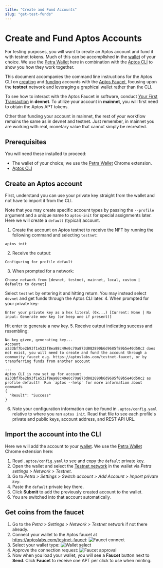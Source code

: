 ```yaml
---
title: "Create and Fund Accounts"
slug: "get-test-funds"
---
```


# Create and Fund Aptos Accounts

For testing purposes, you will want to create an Aptos account and fund it with testnet tokens. Much of this can be accomplished in the [wallet](https://github.com/aptos-foundation/ecosystem-projects#wallets) of your choice. We use the [Petra Wallet](https://petra.app/docs/use) here in combination with the [Aptos CLI](../cli-tools/aptos-cli-tool/index.md) to show you how they work together.

This document accompanies the command line instructions for the Aptos CLI on [creating](../cli-tools/aptos-cli-tool/use-aptos-cli.md#initialize-local-configuration-and-create-an-account) and [funding](../cli-tools/aptos-cli-tool/use-aptos-cli.md#fund-an-account-with-the-faucet) accounts with the [Aptos Faucet](https://github.com/aptos-labs/aptos-core/tree/main/crates/aptos-faucet), focusing upon the **testnet** network and leveraging a graphical wallet rather than the CLI.

To see how to interact with the Aptos Faucet in software, conduct [Your First Transaction](../tutorials/first-transaction.md) in **devnet**. To utilize your account in **mainnet**, you will first need to obtain the Aptos APT tokens.

Other than funding your account in mainnet, the rest of your workflow remains the same as in devnet and testnet. Just remember, in mainnet you are working with real, monetary value that cannot simply be recreated.

## Prerequisites

You will need these installed to proceed:

* The wallet of your choice; we use the [Petra Wallet](./install-petra-wallet.md) Chrome extension.
* [Aptos CLI](../cli-tools/aptos-cli-tool/index.md)

## Create an Aptos account

First, understand you can use your private key straight from the wallet and not have to import it from the CLI.

Note that you may create specific account types by passing the `--profile` argument and a unique name to `aptos-init` for special assignments later. Here we will create a `default` (typical) account.

1. Create the account on Aptos testnet to receive the NFT by running the following command and selecting `testnet`:
  ```shell
  aptos init
  ```
2. Receive the output:
  ```shell
  Configuring for profile default
  ```
3. When prompted for a network:
  ```shell
  Choose network from [devnet, testnet, mainnet, local, custom | defaults to devnet]
  ```
  Select `testnet` by entering it and hitting return. You may instead select `devnet` and get funds through the Aptos CLI later.
4. When prompted for your private key:
  ```shell
  Enter your private key as a hex literal (0x...) [Current: None | No input: Generate new key (or keep one if present)]
  ```
  Hit enter to generate a new key.
5. Receive output indicating success and resembling:
  ```shell
  No key given, generating key...
  Account a233bf7be2b93f1e532f8ea88c49e0c70a873d082890b6d9685f89b5e40d50c2 does not exist, you will need to create and fund the account through a community faucet e.g. https://aptoslabs.com/testnet-faucet, or by transferring funds from another account
  
  ---
  Aptos CLI is now set up for account a233bf7be2b93f1e532f8ea88c49e0c70a873d082890b6d9685f89b5e40d50c2 as profile default!  Run `aptos --help` for more information about commands
  {
    "Result": "Success"
  }
  ```
6. Note your configuration information can be found in `.aptos/config.yaml` relative to where you ran `aptos init`. Read that file to see each profile's private and public keys, account address, and REST API URL.

## Import the account into the CLI

Here we will add the account to your [wallet](https://github.com/aptos-foundation/ecosystem-projects#wallets). We use the [Petra Wallet](./install-petra-wallet.md) Chrome extension here:

1. Read `.aptos/config.yaml` to see and copy the `default` private key.
3. Open the wallet and select the [Testnet network](https://petra.app/docs/use) in the wallet via *Petra settings > Network > Testnet*.
4. Go to *Petra > Settings > Switch account > Add Account > Import private key*.
5. Paste the `default` private key there.
6. Click **Submit** to add the previously created account to the wallet.
7. You are switched into that account automatically.

## Get coins from the faucet

1. Go to the *Petra > Settings > Network > Testnet* network if not there already.
2. Connect your wallet to the Aptos faucet at https://aptoslabs.com/testnet-faucet:
  ![Faucet connect](/img/connect-wallet-faucet.png "Connect faucet to wallet")
3. Select your wallet type:
  ![Wallet select](/img/select-wallet-faucet.png "Select your wallet for faucet")
4. Approve the connection request:
  ![Faucet approval](/img/approve-wallet-faucet.png "Approve connecting faucet to wallet")
5. Now when you load your wallet, you will see a **Faucet** button next to **Send**. Click **Faucet** to receive one APT per click to use when minting.
